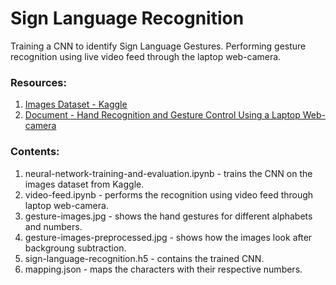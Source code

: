 # Sign Language Recognition
Training a CNN to identify Sign Language Gestures. Performing gesture recognition using live video feed through the laptop web-camera.

### Resources:
1. [Images Dataset - Kaggle](https://www.kaggle.com/ahmedkhanak1995/sign-language-gesture-images-dataset)
2. [Document - Hand Recognition and Gesture Control Using a Laptop Web-camera](https://web.stanford.edu/class/cs231a/prev_projects_2016/CS231A_Project_Final.pdf)

### Contents:
1. neural-network-training-and-evaluation.ipynb - trains the CNN on the images dataset from Kaggle.
2. video-feed.ipynb - performs the recognition using video feed through laptop web-camera.
3. gesture-images.jpg - shows the hand gestures for different alphabets and numbers.
4. gesture-images-preprocessed.jpg - shows how the images look after backgroung subtraction.
5. sign-language-recognition.h5 - contains the trained CNN.
6. mapping.json - maps the characters with their respective numbers.
